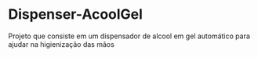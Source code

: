 # Dispenser-AcoolGel
 Projeto que consiste em um dispensador de alcool em gel automático para ajudar na higienização das mãos 
